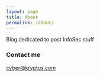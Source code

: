 ```yaml
---
layout: page
title: About
permalink: /about/
---
```


Blog dedicated to post InfoSec stuff

### Contact me

[cyber@kryptus.com](mailto:cyber@kryptus.com)
